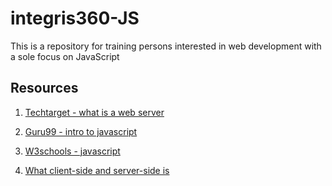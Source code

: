 # integris360-JS
This is a repository for training persons interested in web development with a sole focus on JavaScript

## Resources
1. [Techtarget - what is a web server](https://www.techtarget.com/whatis/definition/Web-server) 

2. [Guru99 - intro to javascript](https://www.guru99.com/introduction-to-javascript.html)
3. [W3schools - javascript](https://www.w3schools.com/)
4. [What client-side and server-side is](https://www.cloudflare.com/learning/serverless/glossary/client-side-vs-server-side/)
